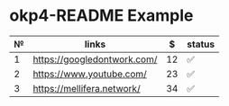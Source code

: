 # okp4-README Example

| №   | links                       | $   | status |
|-----|-----------------------------|-----|--------|
| 1   | https://googledontwork.com/ | 12  | ✅       | 
| 2   | https://www.youtube.com/    | 23  | ✅      | 
| 3   | https://mellifera.network/  | 34  | ✅      | 
